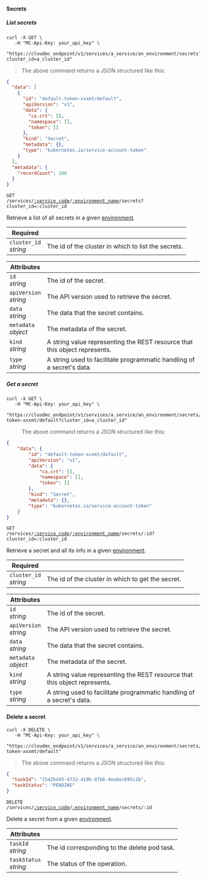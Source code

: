#### Secrets

<!-------------------- LIST Secrets -------------------->

##### List secrets

```shell
curl -X GET \
   -H "MC-Api-Key: your_api_key" \
   "https://cloudmc_endpoint/v1/services/a_service/an_environment/secrets?cluster_id=a_cluster_id"
```

> The above command returns a JSON structured like this:

```json
{
  "data": [
    {
      "id": "default-token-xxxmt/default",
      "apiVersion": "v1",
      "data": {
        "ca.crt": [],
        "namespace": [],
        "token": []
      },
      "kind": "Secret",
      "metadata": {},
      "type": "kubernetes.io/service-account-token"
    }
  ],
  "metadata": {
    "recordCount": 100
  }
}
```

<code>GET /services/<a href="#administration-service-connections">:service_code</a>/<a href="#administration-environments">:environment_name</a>/secrets?cluster_id=:cluster_id</code>

Retrieve a list of all secrets in a given [environment](#administration-environments).

| Required                   | &nbsp;                                              |
| -------------------------- | --------------------------------------------------- |
| `cluster_id` <br/>_string_ | The id of the cluster in which to list the secrets. |

| Attributes                 | &nbsp;                                                                     |
| -------------------------- | ---------------------------------------------------------------------------|
| `id` <br/>_string_         | The id of the secret.                                                      |
| `apiVersion` <br/>_string_ | The API version used to retrieve the secret.                               |
| `data` <br/>_string_       | The data that the secret contains.                                         |
| `metadata` <br/>_object_   | The metadata of the secret.                                                |
| `kind` <br/>_string_       | A string value representing the REST resource that this object represents. |
| `type` <br/>_string_       | A string used to facilitate programmatic handling of a secret's data.      |

<!-------------------- GET A secret -------------------->

##### Get a secret

```shell
curl -X GET \
   -H "MC-Api-Key: your_api_key" \
   "https://cloudmc_endpoint/v1/services/a_service/an_environment/secrets/default-token-xxxmt/default?cluster_id=a_cluster_id"
```

> The above command returns a JSON structured like this:

```json
{
    "data": {
        "id": "default-token-xxxmt/default",
        "apiVersion": "v1",
        "data": {
            "ca.crt": [],
            "namespace": [],
            "token": []
        },
        "kind": "Secret",
        "metadata": {},
        "type": "kubernetes.io/service-account-token"
    }
}
```

<code>GET /services/<a href="#administration-service-connections">:service_code</a>/<a href="#administration-environments">:environment_name</a>/secrets/:id?cluster_id=:cluster_id</code>

Retrieve a secret and all its info in a given [environment](#administration-environments).

| Required                   | &nbsp;                                            |
| -------------------------- | ------------------------------------------------- |
| `cluster_id` <br/>_string_ | The id of the cluster in which to get the secret. |

| Attributes                 | &nbsp;                                                                     |
| -------------------------- | ---------------------------------------------------------------------------|
| `id` <br/>_string_         | The id of the secret.                                                      |
| `apiVersion` <br/>_string_ | The API version used to retrieve the secret.                               |
| `data` <br/>_string_       | The data that the secret contains.                                         |
| `metadata` <br/>_object_   | The metadata of the secret.                                                |
| `kind` <br/>_string_       | A string value representing the REST resource that this object represents. |
| `type` <br/>_string_       | A string used to facilitate programmatic handling of a secret's data.      |

<!-------------------- DELETE SECRET -------------------->

#### Delete a secret

```shell
curl -X DELETE \
   -H "MC-Api-Key: your_api_key" \
   "https://cloudmc_endpoint/v1/services/a_service/an_environment/secrets/default-token-xxxmt/default"
```
> The above command returns a JSON structured like this:

```json
{
  "taskId": "1542bd45-4732-419b-87b6-4ea6ec695c2b",
  "taskStatus": "PENDING"
}
```

<code>DELETE /services/<a href="#administration-service-connections">:service_code</a>/<a href="#administration-environments">:environment_name</a>/secrets/:id</code>

Delete a secret from a given [environment](#administration-environments).

| Attributes                 | &nbsp;                                       |
---------------------------- | ---------------------------------------------|
| `taskId` <br/>*string*     | The id corresponding to the delete pod task. |
| `taskStatus` <br/>*string* | The status of the operation.                 |

